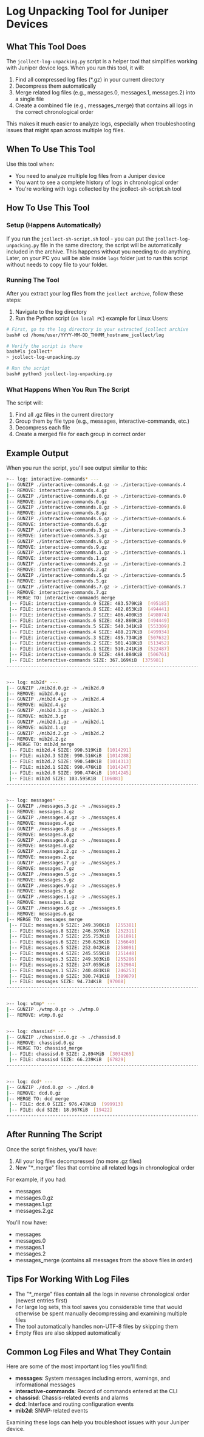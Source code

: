 # Log Unpacking Tool for Juniper Devices

## What This Tool Does

The `jcollect-log-unpacking.py` script is a helper tool that simplifies working with Juniper device logs. When you run this tool, it will:

1. Find all compressed log files (*.gz) in your current directory
2. Decompress them automatically
3. Merge related log files (e.g., messages.0, messages.1, messages.2) into a single file
4. Create a combined file (e.g., messages_merge) that contains all logs in the correct chronological order

This makes it much easier to analyze logs, especially when troubleshooting issues that might span across multiple log files.

## When To Use This Tool

Use this tool when:
- You need to analyze multiple log files from a Juniper device
- You want to see a complete history of logs in chronological order
- You're working with logs collected by the jcollect-sh-script.sh tool

## How To Use This Tool

### Setup (Happens Automatically)

If you run the `jcollect-sh-script.sh` tool - you can put  the `jcollect-log-unpacking.py` file in the same directory, the script will be automatically included in the archive. This happens without you needing to do anything. Later, on your PC you will be able inside `logs` folder just to run this script without needs to copy file to your folder.

### Running The Tool

After you extract your log files from the `jcollect archive`, follow these steps:

1. Navigate to the log directory
2. Run the Python script (`on local PC`) example for Linux Users:

```bash
# First, go to the log directory in your extracted jcollect archive
bash# cd /home/user/YYYY-MM-DD_THHMM_hostname_jcollect/log

# Verify the script is there
bash#ls jcollect*
> jcollect-log-unpacking.py

# Run the script
bash# python3 jcollect-log-unpacking.py
```

### What Happens When You Run The Script

The script will:
1. Find all .gz files in the current directory
2. Group them by file type (e.g., messages, interactive-commands, etc.)
3. Decompress each file
4. Create a merged file for each group in correct order

## Example Output

When you run the script, you'll see output similar to this:

```bash
>-- log: interactive-commands* ---
|-- GUNZIP ./interactive-commands.4.gz -> ./interactive-commands.4
|-- REMOVE: interactive-commands.4.gz
|-- GUNZIP ./interactive-commands.0.gz -> ./interactive-commands.0
|-- REMOVE: interactive-commands.0.gz
|-- GUNZIP ./interactive-commands.8.gz -> ./interactive-commands.8
|-- REMOVE: interactive-commands.8.gz
|-- GUNZIP ./interactive-commands.6.gz -> ./interactive-commands.6
|-- REMOVE: interactive-commands.6.gz
|-- GUNZIP ./interactive-commands.3.gz -> ./interactive-commands.3
|-- REMOVE: interactive-commands.3.gz
|-- GUNZIP ./interactive-commands.9.gz -> ./interactive-commands.9
|-- REMOVE: interactive-commands.9.gz
|-- GUNZIP ./interactive-commands.1.gz -> ./interactive-commands.1
|-- REMOVE: interactive-commands.1.gz
|-- GUNZIP ./interactive-commands.2.gz -> ./interactive-commands.2
|-- REMOVE: interactive-commands.2.gz
|-- GUNZIP ./interactive-commands.5.gz -> ./interactive-commands.5
|-- REMOVE: interactive-commands.5.gz
|-- GUNZIP ./interactive-commands.7.gz -> ./interactive-commands.7
|-- REMOVE: interactive-commands.7.gz
|-- MERGE TO: interactive-commands_merge
 |-- FILE: interactive-commands.9 SIZE: 483.579KiB  [495185]
 |-- FILE: interactive-commands.8 SIZE: 482.853KiB  [494441]
 |-- FILE: interactive-commands.7 SIZE: 486.400KiB  [498074]
 |-- FILE: interactive-commands.6 SIZE: 482.860KiB  [494449]
 |-- FILE: interactive-commands.5 SIZE: 540.341KiB  [553309]
 |-- FILE: interactive-commands.4 SIZE: 488.217KiB  [499934]
 |-- FILE: interactive-commands.3 SIZE: 495.734KiB  [507632]
 |-- FILE: interactive-commands.2 SIZE: 501.418KiB  [513452]
 |-- FILE: interactive-commands.1 SIZE: 510.241KiB  [522487]
 |-- FILE: interactive-commands.0 SIZE: 494.884KiB  [506761]
 |-- FILE: interactive-commands SIZE: 367.169KiB  [375981]
----------------------------------------------------------------------------------------------------


>-- log: mib2d* ---
|-- GUNZIP ./mib2d.0.gz -> ./mib2d.0
|-- REMOVE: mib2d.0.gz
|-- GUNZIP ./mib2d.4.gz -> ./mib2d.4
|-- REMOVE: mib2d.4.gz
|-- GUNZIP ./mib2d.3.gz -> ./mib2d.3
|-- REMOVE: mib2d.3.gz
|-- GUNZIP ./mib2d.1.gz -> ./mib2d.1
|-- REMOVE: mib2d.1.gz
|-- GUNZIP ./mib2d.2.gz -> ./mib2d.2
|-- REMOVE: mib2d.2.gz
|-- MERGE TO: mib2d_merge
 |-- FILE: mib2d.4 SIZE: 990.519KiB  [1014291]
 |-- FILE: mib2d.3 SIZE: 990.516KiB  [1014288]
 |-- FILE: mib2d.2 SIZE: 990.540KiB  [1014313]
 |-- FILE: mib2d.1 SIZE: 990.476KiB  [1014247]
 |-- FILE: mib2d.0 SIZE: 990.474KiB  [1014245]
 |-- FILE: mib2d SIZE: 103.595KiB  [106081]
----------------------------------------------------------------------------------------------------


>-- log: messages* ---
|-- GUNZIP ./messages.3.gz -> ./messages.3
|-- REMOVE: messages.3.gz
|-- GUNZIP ./messages.4.gz -> ./messages.4
|-- REMOVE: messages.4.gz
|-- GUNZIP ./messages.8.gz -> ./messages.8
|-- REMOVE: messages.8.gz
|-- GUNZIP ./messages.0.gz -> ./messages.0
|-- REMOVE: messages.0.gz
|-- GUNZIP ./messages.2.gz -> ./messages.2
|-- REMOVE: messages.2.gz
|-- GUNZIP ./messages.7.gz -> ./messages.7
|-- REMOVE: messages.7.gz
|-- GUNZIP ./messages.5.gz -> ./messages.5
|-- REMOVE: messages.5.gz
|-- GUNZIP ./messages.9.gz -> ./messages.9
|-- REMOVE: messages.9.gz
|-- GUNZIP ./messages.1.gz -> ./messages.1
|-- REMOVE: messages.1.gz
|-- GUNZIP ./messages.6.gz -> ./messages.6
|-- REMOVE: messages.6.gz
|-- MERGE TO: messages_merge
 |-- FILE: messages.9 SIZE: 249.396KiB  [255381]
 |-- FILE: messages.8 SIZE: 246.397KiB  [252311]
 |-- FILE: messages.7 SIZE: 255.753KiB  [261891]
 |-- FILE: messages.6 SIZE: 250.625KiB  [256640]
 |-- FILE: messages.5 SIZE: 252.042KiB  [258091]
 |-- FILE: messages.4 SIZE: 245.555KiB  [251448]
 |-- FILE: messages.3 SIZE: 249.303KiB  [255286]
 |-- FILE: messages.2 SIZE: 247.055KiB  [252984]
 |-- FILE: messages.1 SIZE: 240.481KiB  [246253]
 |-- FILE: messages.0 SIZE: 380.741KiB  [389879]
 |-- FILE: messages SIZE: 94.734KiB  [97008]
----------------------------------------------------------------------------------------------------


>-- log: wtmp* ---
|-- GUNZIP ./wtmp.0.gz -> ./wtmp.0
|-- REMOVE: wtmp.0.gz


>-- log: chassisd* ---
|-- GUNZIP ./chassisd.0.gz -> ./chassisd.0
|-- REMOVE: chassisd.0.gz
|-- MERGE TO: chassisd_merge
 |-- FILE: chassisd.0 SIZE: 2.894MiB  [3034265]
 |-- FILE: chassisd SIZE: 66.239KiB  [67829]
----------------------------------------------------------------------------------------------------


>-- log: dcd* ---
|-- GUNZIP ./dcd.0.gz -> ./dcd.0
|-- REMOVE: dcd.0.gz
|-- MERGE TO: dcd_merge
 |-- FILE: dcd.0 SIZE: 976.478KiB  [999913]
 |-- FILE: dcd SIZE: 18.967KiB  [19422]
----------------------------------------------------------------------------------------------------
```

## After Running The Script

Once the script finishes, you'll have:

1. All your log files decompressed (no more .gz files)
2. New "*_merge" files that combine all related logs in chronological order

For example, if you had:
- messages
- messages.0.gz
- messages.1.gz
- messages.2.gz

You'll now have:
- messages
- messages.0
- messages.1
- messages.2
- messages_merge (contains all messages from the above files in order)

## Tips For Working With Log Files

- The "*_merge" files contain all the logs in reverse chronological order (newest entries first)
- For large log sets, this tool saves you considerable time that would otherwise be spent manually decompressing and examining multiple files
- The tool automatically handles non-UTF-8 files by skipping them
- Empty files are also skipped automatically

## Common Log Files and What They Contain

Here are some of the most important log files you'll find:

- **messages**: System messages including errors, warnings, and informational messages
- **interactive-commands**: Record of commands entered at the CLI
- **chassisd**: Chassis-related events and alarms
- **dcd**: Interface and routing configuration events
- **mib2d**: SNMP-related events

Examining these logs can help you troubleshoot issues with your Juniper device.